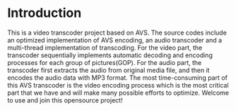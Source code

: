 # Introduction #

This is a video transcoder project based on AVS.
The source codes include an optimized implementation of AVS encoding, an audio transcoder and a multi-thread implementation of transcoding. For the video part, the transcoder sequentially implements automatic decoding and encoding processes for each group of pictures(GOP). For the audio part, the transcoder first extracts the audio from original media file, and then it encodes the audio data with MP3 format.
The most time-consuming part of this AVS transcoder is the video encoding process which is the most critical part that we have and will make many possible efforts to optimize.
Welcome to use and join this opensource project!
